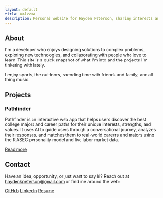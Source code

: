 ```yaml
---
layout: default
title: Welcome
description: Personal website for Hayden Peterson, sharing interests and recent work.
---
```


<section class="section" id="about">
  <div class="container">
    <h2>About</h2>
    <p>
      I'm a developer who enjoys designing solutions to complex problems,
      exploring new technologies, and collaborating with people who love to learn. This site is
      a quick snapshot of what I'm into and the projects I'm tinkering with
      lately.
    </p>
    <p>
      I enjoy sports, the outdoors, spending time with friends and family, and all thing music.
    </p>
  </div>
</section>

<section class="section alt" id="projects">
  <div class="container">
    <h2>Projects</h2>
    <div class="projects">
      <article class="card">
        <h3>Pathfinder</h3>
        <p>
          Pathfinder is an interactive web app that helps users discover the best college majors and career paths for their unique interests, strengths, and values. It uses AI to guide users through a conversational journey, analyzes their responses, and matches them to real-world careers and majors using the RIASEC personality model and live labor market data.
        </p>
        <a href="https://github.com/jakenef/pathfinder">Read more</a>
      </article>
    </div>
  </div>
</section>

<section class="section" id="contact">
  <div class="container">
    <h2>Contact</h2>
    <p>
      Have an idea, opportunity, or just want to say hi? Reach out at
      <a href="mailto:haydenkpeterson@gmail.com">haydenkpeterson@gmail.com</a> or find me
      around the web:
    </p>
    <div class="social-links">
      <a href="https://github.com/haydenkpeterson">GitHub</a>
      <a href="https://linkedin.com/in/haydenkpeterson">LinkedIn</a>
      <a href="{{ '/assets/resume/hayden-peterson-resume.pdf' | relative_url }}" download>Resume<a>
    </div>
  </div>
</section>
